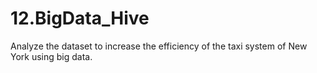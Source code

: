 # 12.BigData_Hive
Analyze the dataset to increase the efficiency of the taxi system of New York using big data.
